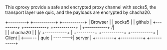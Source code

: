 This qproxy provide a safe and encrypted proxy channel with socks5, the transport layer use quic, and the payloads are encrypted by chacha20.

  +---------+        +-----------+         +-----------+
  | Browser |        |  socks5   |         |  github   |
  +---------+        +-----------+         +-----------+
       |             +-----------+              /|\
       |             |  chacha20 |               |
      \|/            +-----------+               |
  +---------+        +-----------+         +-----------+
  | Client  | <----- |  quic     | ------->|  server   |
  +---------+        +-----------+         +-----------+


              
              
                  
